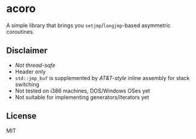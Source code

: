 # acoro

A simple library that brings you `setjmp`/`longjmp`-based asymmetric coroutines.

## Disclaimer

- *Not thread-safe*
- Header only
- `std::jmp_buf` is supplemented by *AT&T-style* inline assembly for stack
switching
- Not tested on i386 machines, DOS/Windows OSes yet
- Not suitable for implementing generators/iterators yet

## License

MIT
